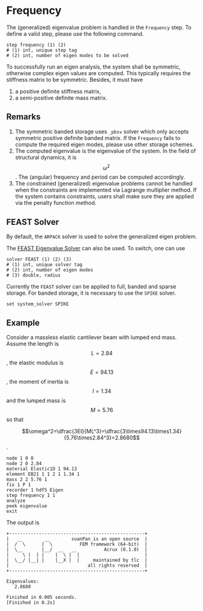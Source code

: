 # Frequency

The (generalized) eigenvalue problem is handled in the `Frequency` step. To define a valid step, please use the following command.

```
step frequency (1) (2)
# (1) int, unique step tag
# (2) int, number of eigen modes to be solved
```

To successfully run an eigen analysis, the system shall be symmetric, otherwise complex eigen values are computed. This typically requires the stiffness matrix to be symmetric. Besides, it must have

1. a positive definite stiffness matrix,
2. a semi-positive definite mass matrix.

## Remarks

1. The symmetric banded storage uses `_pbsv` solver which only accepts symmetric positive definite banded matrix. If the `Frequency` fails to compute the required eigen modes, please use other storage schemes.
2. The computed eigenvalue is the eigenvalue of the system. In the field of structural dynamics, it is $$\omega^2$$. The (angular) frequency and period can be computed accordingly.
3. The constrained (generalized) eigenvalue problems cannot be handled when the constraints are implemented via Lagrange multiplier method. If the system contains constraints, users shall make sure they are applied via the penalty function method.

## FEAST Solver

By default, the `ARPACK` solver is used to solve the generalized eigen problem.

The [FEAST Eigenvalue Solver](http://www.ecs.umass.edu/~polizzi/feast/) can also be used. To switch, one can use

```
solver FEAST (1) (2) (3)
# (1) int, unique solver tag
# (2) int, number of eigen modes
# (3) double, radius
```

Currently the `FEAST` solver can be applied to full, banded and sparse storage. For banded storage, it is necessary to use the `SPIKE` solver.

```
set system_solver SPIKE
```

## Example

Consider a massless elastic cantilever beam with lumped end mass. Assume the length is $$L=2.84$$, the elastic modulus is $$E=94.13$$, the moment of inertia is $$I=1.34$$ and the lumped mass is $$M=5.76$$ so that

$$\omega^2=\dfrac{3EI}{ML^3}=\dfrac{3\times94.13\times1.34}{5.76\times2.84^3}=2.8680$$.

```
node 1 0 0
node 2 0 2.84
material Elastic1D 1 94.13
element EB21 1 1 2 1 1.34 1
mass 2 2 5.76 1
fix 1 P 1
recorder 1 hdf5 Eigen
step frequency 1 1
analyze
peek eigenvalue
exit
```

The output is

```
+--------------------------------------------------+
|   __        __        suanPan is an open source  |
|  /  \      |  \          FEM framework (64-bit)  |
|  \__       |__/  __   __          Acrux (0.1.0)  |
|     \ |  | |    |  \ |  |                        |
|  \__/ |__| |    |__X |  |     maintained by tlc  |
|                             all rights reserved  |
+--------------------------------------------------+

Eigenvalues:
   2.8680

Finished in 0.005 seconds.
[Finished in 0.2s]
```